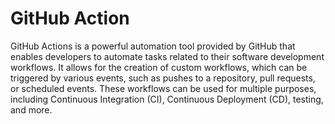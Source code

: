 # GitHub Action

GitHub Actions is a powerful automation tool provided by GitHub that enables developers to automate tasks 
related to their software development workflows. It allows for the creation of custom workflows, which can be 
triggered by various events, such as pushes to a repository, pull requests, or scheduled events. These 
workflows can be used for multiple purposes, including Continuous Integration (CI), Continuous Deployment 
(CD), testing, and more.
